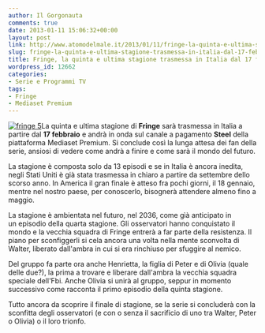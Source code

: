 ```yaml
---
author: Il Gorgonauta
comments: true
date: 2013-01-11 15:06:32+00:00
layout: post
link: http://www.atomodelmale.it/2013/01/11/fringe-la-quinta-e-ultima-stagione-trasmessa-in-italia-dal-17-febbraio/
slug: fringe-la-quinta-e-ultima-stagione-trasmessa-in-italia-dal-17-febbraio
title: Fringe, la quinta e ultima stagione trasmessa in Italia dal 17 febbraio
wordpress_id: 12662
categories:
- Serie e Programmi TV
tags:
- Fringe
- Mediaset Premium
---
```


[![fringe 5](http://www.atomodelmale.it/wp-content/uploads/2012/10/fringe-5-il-primo-poster-300x173.jpg)](http://www.atomodelmale.it/2012/10/04/la-quinta-stagione-di-fringe-arriva-negli-usa-e-in-italia/fringe-5-il-primo-poster/)La quinta e ultima stagione di **Fringe** sarà trasmessa in Italia a partire dal **17 febbraio** e andrà in onda sul canale a pagamento **Steel** della piattaforma Mediaset Premium. Si conclude così la lunga attesa dei fan della serie, ansiosi di vedere come andrà a finire e come sarà il mondo del futuro.

La stagione è composta solo da 13 episodi e se in Italia è ancora inedita, negli Stati Uniti è già stata trasmessa in chiaro a partire da settembre dello scorso anno. In America il gran finale è atteso fra pochi giorni, il 18 gennaio, mentre nel nostro paese, per conoscerlo, bisognerà attendere almeno fino a maggio.

La stagione è ambientata nel futuro, nel 2036, come gìà anticipato in un episodio della quarta stagione. Gli osservatori hanno conquistato il mondo e la vecchia squadra di Fringe entrerà a far parte della resistenza. Il piano per sconfiggerli si cela ancora una volta nella mente sconvolta di Walter, liberato dall'ambra in cui si era rinchiuso per sfuggire al nemico.


Del gruppo fa parte ora anche Henrietta, la figlia di Peter e di Olivia (quale delle due?), la prima a trovare e liberare dall'ambra la vecchia squadra speciale dell'Fbi. Anche Olivia si unirà al gruppo, seppur in momento successivo come racconta il primo episodio della quinta stagione.

Tutto ancora da scoprire il finale di stagione, se la serie si concluderà con la sconfitta degli osservatori (e con o senza il sacrificio di uno tra Walter, Peter o Olivia) o il loro trionfo.
